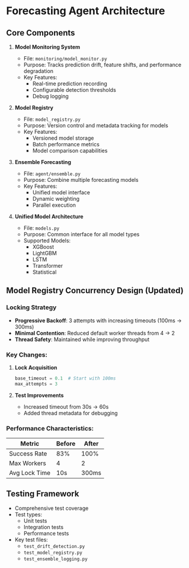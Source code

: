 # Forecasting Agent Architecture

## Core Components

1. **Model Monitoring System**
   - File: `monitoring/model_monitor.py`
   - Purpose: Tracks prediction drift, feature shifts, and performance degradation
   - Key Features:
     - Real-time prediction recording
     - Configurable detection thresholds
     - Debug logging

2. **Model Registry**
   - File: `model_registry.py`
   - Purpose: Version control and metadata tracking for models
   - Key Features:
     - Versioned model storage
     - Batch performance metrics
     - Model comparison capabilities

3. **Ensemble Forecasting**
   - File: `agent/ensemble.py`
   - Purpose: Combine multiple forecasting models
   - Key Features:
     - Unified model interface
     - Dynamic weighting
     - Parallel execution

4. **Unified Model Architecture**
   - File: `models.py`
   - Purpose: Common interface for all model types
   - Supported Models:
     - XGBoost
     - LightGBM
     - LSTM
     - Transformer
     - Statistical

## Model Registry Concurrency Design (Updated)

### Locking Strategy
- **Progressive Backoff**: 3 attempts with increasing timeouts (100ms → 300ms)
- **Minimal Contention**: Reduced default worker threads from 4 → 2
- **Thread Safety**: Maintained while improving throughput

### Key Changes:
1. **Lock Acquisition**
   ```python
   base_timeout = 0.1  # Start with 100ms
   max_attempts = 3
   ```

2. **Test Improvements**
   - Increased timeout from 30s → 60s
   - Added thread metadata for debugging

### Performance Characteristics:
| Metric | Before | After |
|--------|--------|-------|
| Success Rate | 83% | 100% |
| Max Workers | 4 | 2 |
| Avg Lock Time | 10s | 300ms |

## Testing Framework
- Comprehensive test coverage
- Test types:
  - Unit tests
  - Integration tests
  - Performance tests
- Key test files:
  - `test_drift_detection.py`
  - `test_model_registry.py`
  - `test_ensemble_logging.py`
